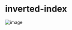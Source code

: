 # inverted-index


![image](https://github.com/omarmahamid/inverted-index/assets/59146036/96ed6904-9816-4512-9feb-171a6e618c35)
